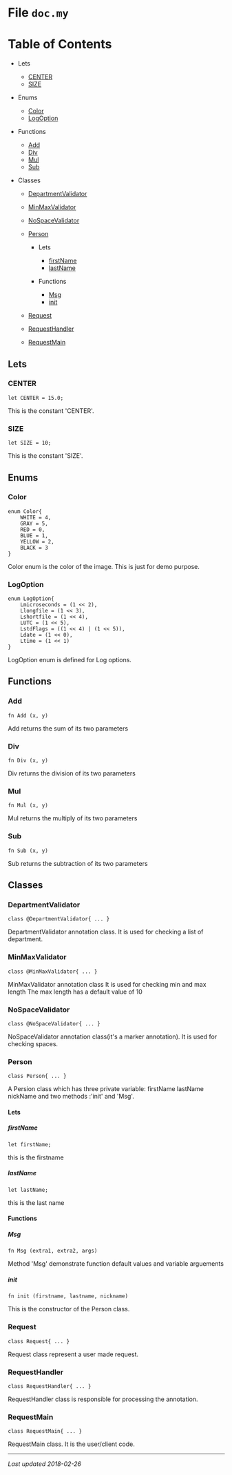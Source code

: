# File `doc.my`
Table of Contents
=================

* Lets
  * [CENTER](#center)
  * [SIZE](#size)

* Enums
  * [Color](#color)
  * [LogOption](#logoption)

* Functions
  * [Add](#add)
  * [Div](#div)
  * [Mul](#mul)
  * [Sub](#sub)

* Classes
  * [DepartmentValidator](#departmentvalidator)

  * [MinMaxValidator](#minmaxvalidator)

  * [NoSpaceValidator](#nospacevalidator)

  * [Person](#person)

    * Lets
      * [firstName](#firstname)
      * [lastName](#lastname)

    * Functions
      * [Msg](#msg)
      * [init](#init)

  * [Request](#request)

  * [RequestHandler](#requesthandler)

  * [RequestMain](#requestmain)

## Lets

### CENTER
```monkey
let CENTER = 15.0; 
```
This is the constant 'CENTER'.

### SIZE
```monkey
let SIZE = 10; 
```
This is the constant 'SIZE'.

## Enums

### Color
```monkey
enum Color{
	WHITE = 4, 
	GRAY = 5, 
	RED = 0, 
	BLUE = 1, 
	YELLOW = 2, 
	BLACK = 3
}
```
Color enum is the color of the image.
This is just for demo purpose.

### LogOption
```monkey
enum LogOption{
	Lmicroseconds = (1 << 2), 
	Llongfile = (1 << 3), 
	Lshortfile = (1 << 4), 
	LUTC = (1 << 5), 
	LstdFlags = ((1 << 4) | (1 << 5)), 
	Ldate = (1 << 0), 
	Ltime = (1 << 1)
}
```
LogOption enum is defined for Log options.

## Functions

### Add
```monkey
fn Add (x, y) 
```
Add returns the sum of its two parameters

### Div
```monkey
fn Div (x, y) 
```
Div returns the division of its two parameters

### Mul
```monkey
fn Mul (x, y) 
```
Mul returns the multiply of its two parameters

### Sub
```monkey
fn Sub (x, y) 
```
Sub returns the subtraction of its two parameters

## Classes

### DepartmentValidator
```monkey
class @DepartmentValidator{ ... }
```
DepartmentValidator annotation class.
 It is used for checking a list of department.

### MinMaxValidator
```monkey
class @MinMaxValidator{ ... }
```
MinMaxValidator annotation class
It is used for checking min and max length
The max length has a default value of 10

### NoSpaceValidator
```monkey
class @NoSpaceValidator{ ... }
```
NoSpaceValidator annotation class(it's a marker annotation).
It is used for checking spaces.

### Person
```monkey
class Person{ ... }
```
  A Persion class which has three private variable:
       firstName
       lastName
       nickName
  and two methods :'init' and 'Msg'.

#### Lets

##### firstName
```monkey
let firstName; 
```
this is the firstname

##### lastName
```monkey
let lastName; 
```
this is the last name

#### Functions

##### Msg
```monkey
fn Msg (extra1, extra2, args) 
```
Method 'Msg' demonstrate function default values and variable arguements

##### init
```monkey
fn init (firstname, lastname, nickname) 
```
This is the constructor of the Person class.

### Request
```monkey
class Request{ ... }
```
Request class represent a user made request.

### RequestHandler
```monkey
class RequestHandler{ ... }
```
RequestHandler class is responsible for processing the annotation.

### RequestMain
```monkey
class RequestMain{ ... }
```
RequestMain class. It is the user/client code.

***
_Last updated 2018-02-26_

